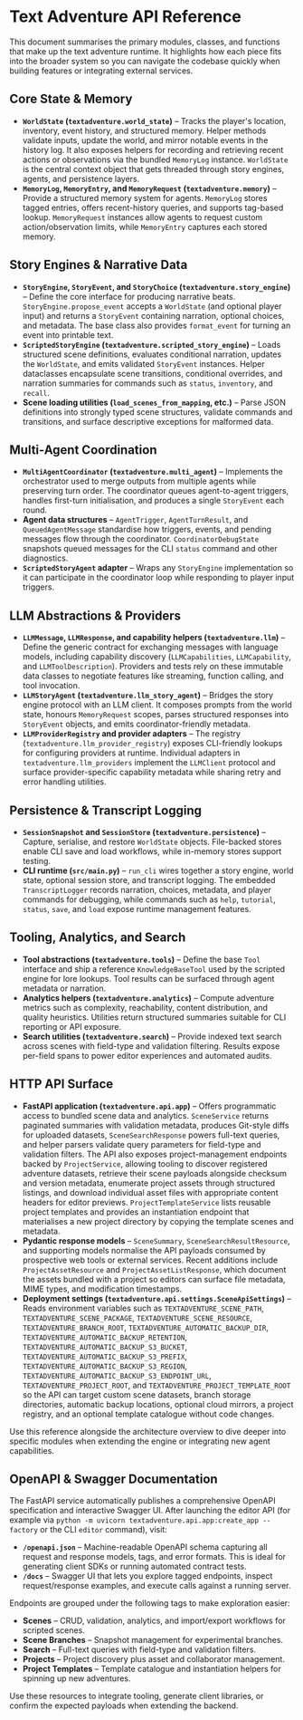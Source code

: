 # Text Adventure API Reference

This document summarises the primary modules, classes, and functions that make up the
text adventure runtime. It highlights how each piece fits into the broader system so
you can navigate the codebase quickly when building features or integrating external
services.

## Core State & Memory
- **`WorldState` (`textadventure.world_state`)** – Tracks the player's location,
  inventory, event history, and structured memory. Helper methods validate inputs,
  update the world, and mirror notable events in the history log. It also exposes
  helpers for recording and retrieving recent actions or observations via the
  bundled `MemoryLog` instance. `WorldState` is the central context object that gets
  threaded through story engines, agents, and persistence layers.
- **`MemoryLog`, `MemoryEntry`, and `MemoryRequest` (`textadventure.memory`)** –
  Provide a structured memory system for agents. `MemoryLog` stores tagged entries,
  offers recent-history queries, and supports tag-based lookup. `MemoryRequest`
  instances allow agents to request custom action/observation limits, while
  `MemoryEntry` captures each stored memory.

## Story Engines & Narrative Data
- **`StoryEngine`, `StoryEvent`, and `StoryChoice` (`textadventure.story_engine`)** –
  Define the core interface for producing narrative beats. `StoryEngine.propose_event`
  accepts a `WorldState` (and optional player input) and returns a `StoryEvent`
  containing narration, optional choices, and metadata. The base class also provides
  `format_event` for turning an event into printable text.
- **`ScriptedStoryEngine` (`textadventure.scripted_story_engine`)** – Loads structured
  scene definitions, evaluates conditional narration, updates the `WorldState`, and
  emits validated `StoryEvent` instances. Helper dataclasses encapsulate scene
  transitions, conditional overrides, and narration summaries for commands such as
  `status`, `inventory`, and `recall`.
- **Scene loading utilities (`load_scenes_from_mapping`, etc.)** – Parse JSON
  definitions into strongly typed scene structures, validate commands and transitions,
  and surface descriptive exceptions for malformed data.

## Multi-Agent Coordination
- **`MultiAgentCoordinator` (`textadventure.multi_agent`)** – Implements the
  orchestrator used to merge outputs from multiple agents while preserving turn order.
  The coordinator queues agent-to-agent triggers, handles first-turn initialisation,
  and produces a single `StoryEvent` each round.
- **Agent data structures** – `AgentTrigger`, `AgentTurnResult`, and
  `QueuedAgentMessage` standardise how triggers, events, and pending messages flow
  through the coordinator. `CoordinatorDebugState` snapshots queued messages for the
  CLI `status` command and other diagnostics.
- **`ScriptedStoryAgent` adapter** – Wraps any `StoryEngine` implementation so it can
  participate in the coordinator loop while responding to player input triggers.

## LLM Abstractions & Providers
- **`LLMMessage`, `LLMResponse`, and capability helpers (`textadventure.llm`)** –
  Define the generic contract for exchanging messages with language models,
  including capability discovery (`LLMCapabilities`, `LLMCapability`, and
  `LLMToolDescription`). Providers and tests rely on these immutable data classes to
  negotiate features like streaming, function calling, and tool invocation.
- **`LLMStoryAgent` (`textadventure.llm_story_agent`)** – Bridges the story engine
  protocol with an LLM client. It composes prompts from the world state, honours
  `MemoryRequest` scopes, parses structured responses into `StoryEvent` objects, and
  emits coordinator-friendly metadata.
- **`LLMProviderRegistry` and provider adapters** – The registry (`textadventure.llm_provider_registry`)
  exposes CLI-friendly lookups for configuring providers at runtime. Individual
  adapters in `textadventure.llm_providers` implement the `LLMClient` protocol and
  surface provider-specific capability metadata while sharing retry and error
  handling utilities.

## Persistence & Transcript Logging
- **`SessionSnapshot` and `SessionStore` (`textadventure.persistence`)** – Capture,
  serialise, and restore `WorldState` objects. File-backed stores enable CLI save and
  load workflows, while in-memory stores support testing.
- **CLI runtime (`src/main.py`)** – `run_cli` wires together a story engine,
  world state, optional session store, and transcript logging. The embedded
  `TranscriptLogger` records narration, choices, metadata, and player commands for
  debugging, while commands such as `help`, `tutorial`, `status`, `save`, and `load`
  expose runtime management features.

## Tooling, Analytics, and Search
- **Tool abstractions (`textadventure.tools`)** – Define the base `Tool` interface
  and ship a reference `KnowledgeBaseTool` used by the scripted engine for lore
  lookups. Tool results can be surfaced through agent metadata or narration.
- **Analytics helpers (`textadventure.analytics`)** – Compute adventure metrics such
  as complexity, reachability, content distribution, and quality heuristics.
  Utilities return structured summaries suitable for CLI reporting or API exposure.
- **Search utilities (`textadventure.search`)** – Provide indexed text search across
  scenes with field-type and validation filtering. Results expose per-field spans to
  power editor experiences and automated audits.

## HTTP API Surface
- **FastAPI application (`textadventure.api.app`)** – Offers programmatic access to
  bundled scene data and analytics. `SceneService` returns paginated summaries with
  validation metadata, produces Git-style diffs for uploaded datasets, `SceneSearchResponse`
  powers full-text queries, and helper parsers validate query parameters for
  field-type and validation filters. The API also exposes project-management
  endpoints backed by `ProjectService`, allowing tooling to discover registered
  adventure datasets, retrieve their scene payloads alongside checksum and
  version metadata, enumerate project assets through structured listings, and
  download individual asset files with appropriate content headers for editor
  previews.
  `ProjectTemplateService` lists reusable project templates and provides an
  instantiation endpoint that materialises a new project directory by copying the
  template scenes and metadata.
- **Pydantic response models** – `SceneSummary`, `SceneSearchResultResource`, and
  supporting models normalise the API payloads consumed by prospective web tools or
  external services. Recent additions include `ProjectAssetResource` and
  `ProjectAssetListResponse`, which document the assets bundled with a project so
  editors can surface file metadata, MIME types, and modification timestamps.
- **Deployment settings (`textadventure.api.settings.SceneApiSettings`)** – Reads
  environment variables such as `TEXTADVENTURE_SCENE_PATH`,
  `TEXTADVENTURE_SCENE_PACKAGE`, `TEXTADVENTURE_SCENE_RESOURCE`,
  `TEXTADVENTURE_BRANCH_ROOT`, `TEXTADVENTURE_AUTOMATIC_BACKUP_DIR`,
  `TEXTADVENTURE_AUTOMATIC_BACKUP_RETENTION`, `TEXTADVENTURE_AUTOMATIC_BACKUP_S3_BUCKET`,
  `TEXTADVENTURE_AUTOMATIC_BACKUP_S3_PREFIX`, `TEXTADVENTURE_AUTOMATIC_BACKUP_S3_REGION`,
  `TEXTADVENTURE_AUTOMATIC_BACKUP_S3_ENDPOINT_URL`, `TEXTADVENTURE_PROJECT_ROOT`, and
  `TEXTADVENTURE_PROJECT_TEMPLATE_ROOT` so the API can target custom scene
  datasets, branch storage directories, automatic backup locations, optional cloud
  mirrors, a project registry, and an optional template catalogue without code
  changes.

Use this reference alongside the architecture overview to dive deeper into specific
modules when extending the engine or integrating new agent capabilities.

## OpenAPI & Swagger Documentation

The FastAPI service automatically publishes a comprehensive OpenAPI specification and
interactive Swagger UI. After launching the editor API (for example via
`python -m uvicorn textadventure.api.app:create_app --factory` or the CLI `editor`
command), visit:

- **`/openapi.json`** – Machine-readable OpenAPI schema capturing all request and
  response models, tags, and error formats. This is ideal for generating client
  SDKs or running automated contract tests.
- **`/docs`** – Swagger UI that lets you explore tagged endpoints, inspect
  request/response examples, and execute calls against a running server.

Endpoints are grouped under the following tags to make exploration easier:

- **Scenes** – CRUD, validation, analytics, and import/export workflows for scripted
  scenes.
- **Scene Branches** – Snapshot management for experimental branches.
- **Search** – Full-text queries with field-type and validation filters.
- **Projects** – Project discovery plus asset and collaborator management.
- **Project Templates** – Template catalogue and instantiation helpers for spinning
  up new adventures.

Use these resources to integrate tooling, generate client libraries, or confirm the
expected payloads when extending the backend.
